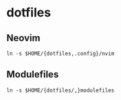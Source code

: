 # dotfiles
## Neovim
```sh:
ln -s $HOME/{dotfiles,.config}/nvim
```

## Modulefiles
```sh:
ln -s $HOME/{dotfiles/,}modulefiles
```
